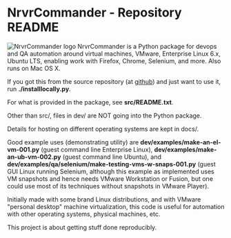 # NrvrCommander - Repository README

![NrvrCommander logo](http://raw.github.com/srguiwiz/nrvr-commander/master/nrvr-commander-logo.svg)
NrvrCommander is a Python package for devops and QA automation around
virtual machines, VMware, Enterprise Linux 6.x, Ubuntu LTS, enabling
work with Firefox, Chrome, Selenium, and more.  Also runs on Mac OS X.

If you got this from the source repository
(at [github](https://github.com/srguiwiz/nrvr-commander))
and just want to use it, run **./installlocally.py**.

For what is provided in the package, see **src/README.txt**.

Other than src/, files in dev/ are NOT going into the Python package.

Details for hosting on different operating systems are kept in docs/.

Good example uses (demonstrating utility) are
**dev/examples/make-an-el-vm-001.py** (guest command line Enterprise Linux),
**dev/examples/make-an-ub-vm-002.py** (guest command line Ubuntu), and
**dev/examples/qa/selenium/make-testing-vms-w-snaps-001.py**
(guest GUI Linux running Selenium, although this example as implemented
uses VM snapshots and hence needs VMware Workstation or Fusion, but
one could use most of its techniques without snapshots in VMware Player).

Initially made with some brand Linux distributions, and
with VMware "personal desktop" machine virtualization,
this code is useful for automation with other operating systems,
physical machines, etc.

This project is about getting stuff done reproducibly.
